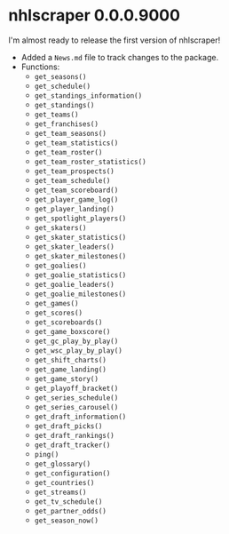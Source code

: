 # nhlscraper 0.0.0.9000

I'm almost ready to release the first version of nhlscraper!

- Added a `News.md` file to track changes to the package.
- Functions:
    - `get_seasons()`
    - `get_schedule()`
    - `get_standings_information()`
    - `get_standings()`
    - `get_teams()`
    - `get_franchises()`
    - `get_team_seasons()`
    - `get_team_statistics()`
    - `get_team_roster()`
    - `get_team_roster_statistics()`
    - `get_team_prospects()`
    - `get_team_schedule()`
    - `get_team_scoreboard()`
    - `get_player_game_log()`
    - `get_player_landing()`
    - `get_spotlight_players()`
    - `get_skaters()`
    - `get_skater_statistics()`
    - `get_skater_leaders()`
    - `get_skater_milestones()`
    - `get_goalies()`
    - `get_goalie_statistics()`
    - `get_goalie_leaders()`
    - `get_goalie_milestones()`
    - `get_games()`
    - `get_scores()`
    - `get_scoreboards()`
    - `get_game_boxscore()`
    - `get_gc_play_by_play()`
    - `get_wsc_play_by_play()`
    - `get_shift_charts()`
    - `get_game_landing()`
    - `get_game_story()`
    - `get_playoff_bracket()`
    - `get_series_schedule()`
    - `get_series_carousel()`
    - `get_draft_information()`
    - `get_draft_picks()`
    - `get_draft_rankings()`
    - `get_draft_tracker()`
    - `ping()`
    - `get_glossary()`
    - `get_configuration()`
    - `get_countries()`
    - `get_streams()`
    - `get_tv_schedule()`
    - `get_partner_odds()`
    - `get_season_now()`
    